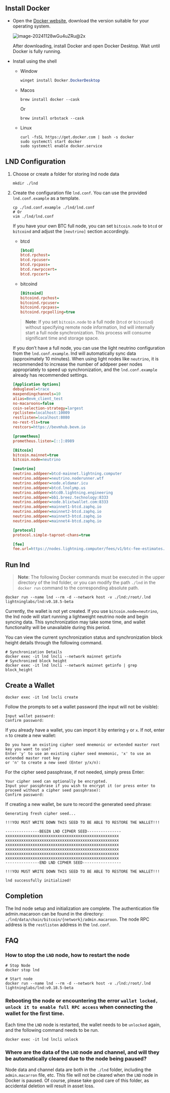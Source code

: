 ## Install Docker

- Open the [Docker website](https://www.docker.com/), download the version suitable for your operating system.

  ![image-20241128wGu4uZRu@2x](../assets/images/image-20241128wGu4uZRu@2x.png)

  After downloading, install Docker and open Docker Desktop. Wait until Docker is fully running.

- Install using the shell

  - Window

    ```powershell
    winget install Docker.DockerDesktop
    ```

  - Macos

    ```shell
    brew install docker --cask
    ```

    Or

    ```shell
    brew install orbstack --cask
    ```

    

  - Linux

    ```shell
    curl -fsSL https://get.docker.com | bash -s docker
    sudo systemctl start docker
    sudo systemctl enable docker.service
    ```


## LND Configuration

1.  Choose or create a folder for storing lnd node data

    ```shell
    mkdir ./lnd 
    ```

   

2. Create the configuration file `lnd.conf`. You can use the provided `lnd.conf.example` as a template.

    ```shell
    cp ./lnd.conf.example ./lnd/lnd.conf
    # Or
    vim ./lnd/lnd.conf
    ```

    If you have your own BTC full node, you can set `bitcoin.node` to `btcd` or `bitcoind` and adjust the `[neutrino]` section accordingly.

    - btcd

      ``` ini
      [btcd]
      btcd.rpchost=
      btcd.rpcuser=
      btcd.rpcpass=
      btcd.rawrpccert=
      btcd.rpccert=
      ```
    
      

    - bitcoind

      ``` ini
      [Bitcoind]
      bitcoind.rpchost=
      bitcoind.rpcuser=
      bitcoind.rpcpass=
      bitcoind.rpcpolling=true
      ```
    
    > **Note**: If you set `bitcoin.node` to a full node (`btcd` or `bitcoind`) without specifying remote node information, lnd will internally start a full node synchronization. This process will consume significant time and storage space.

    

    If you don’t have a full node, you can use the light neutrino configuration from the `lnd.conf.example`. lnd will automatically sync data (approximately 10 minutes). When using light nodes like `neutrino`, it is recommended to increase the number of addpeer peer nodes appropriately to speed up synchronization, and the `lnd.conf.example` already has recommended settings.

    ``` ini
    [Application Options]
    debuglevel=trace
    maxpendingchannels=10
    alias=Bevm_client_test
    no-macaroons=false
    coin-selection-strategy=largest
    rpclisten=localhost:10009
    restlisten=localhost:8080
    no-rest-tls=true
    restcors=https://bevmhub.bevm.io
    
    [prometheus]
    prometheus.listen=[::]:8989
    
    [Bitcoin]
    bitcoin.mainnet=true
    bitcoin.node=neutrino
    
    [neutrino]
    neutrino.addpeer=btcd-mainnet.lightning.computer
    neutrino.addpeer=neutrino.noderunner.wtf
    neutrino.addpeer=node.eldamar.icu
    neutrino.addpeer=btcd.lnolymp.us
    neutrino.addpeer=btcd0.lightning.engineering
    neutrino.addpeer=bb1.breez.technology:8333
    neutrino.addpeer=node.blixtwallet.com:8333
    neutrino.addpeer=mainnet1-btcd.zaphq.io
    neutrino.addpeer=mainnet2-btcd.zaphq.io
    neutrino.addpeer=mainnet3-btcd.zaphq.io
    neutrino.addpeer=mainnet4-btcd.zaphq.io
    
    [protocol]
    protocol.simple-taproot-chans=true
    
    [fee]
    fee.url=https://nodes.lightning.computer/fees/v1/btc-fee-estimates.json
    ```

## Run lnd

> **Note**: The following Docker commands must be executed in the upper directory of the lnd folder, or you can modify the path `./lnd` in the `docker run` command to the corresponding absolute path.

```shell
docker run --name lnd --rm -d --network host -v ./lnd:/root/.lnd lightninglabs/lnd:v0.18.5-beta
```

Currently, the wallet is not yet created. If you use `bitcoin.node=neutrino`, the lnd node will start running a lightweight neutrino node and begin syncing data. This synchronization may take some time, and wallet functionality will be unavailable during this period.

You can view the current synchronization status and synchronization block height details through the following command.

```shell
# Synchronization Details
docker exec -it lnd lncli --network mainnet getinfo
# Synchronized block height
docker exec -it lnd lncli --network mainnet getinfo | grep block_height
```

## Create a Wallet

```shell
docker exec -it lnd lncli create
```

Follow the prompts to set a wallet password (the input will not be visible):

```shell
Input wallet password:
Confirm password:
```

If you already have a wallet, you can import it by entering `y` or `x`. If not, enter `n` to create a new wallet:

``` shell
Do you have an existing cipher seed mnemonic or extended master root key you want to use?
Enter 'y' to use an existing cipher seed mnemonic, 'x' to use an extended master root key
or 'n' to create a new seed (Enter y/x/n):
```

For the cipher seed passphrase, if not needed, simply press Enter:

```shell
Your cipher seed can optionally be encrypted.
Input your passphrase if you wish to encrypt it (or press enter to proceed without a cipher seed passphrase):
Confirm password:
```

If creating a new wallet, be sure to record the generated seed phrase:

```shell
Generating fresh cipher seed...

!!!YOU MUST WRITE DOWN THIS SEED TO BE ABLE TO RESTORE THE WALLET!!!

---------------BEGIN LND CIPHER SEED---------------
xxxxxxxxxxxxxxxxxxxxxxxxxxxxxxxxxxxxxxxxxxxxxxxxxx
xxxxxxxxxxxxxxxxxxxxxxxxxxxxxxxxxxxxxxxxxxxxxxxxxx
xxxxxxxxxxxxxxxxxxxxxxxxxxxxxxxxxxxxxxxxxxxxxxxxxx
xxxxxxxxxxxxxxxxxxxxxxxxxxxxxxxxxxxxxxxxxxxxxxxxxx
xxxxxxxxxxxxxxxxxxxxxxxxxxxxxxxxxxxxxxxxxxxxxxxxxx
xxxxxxxxxxxxxxxxxxxxxxxxxxxxxxxxxxxxxxxxxxxxxxxxxx
---------------END LND CIPHER SEED-----------------

!!!YOU MUST WRITE DOWN THIS SEED TO BE ABLE TO RESTORE THE WALLET!!!

lnd successfully initialized!
```



## Completion

The lnd node setup and initialization are complete. The authentication file admin.macaroon can be found in the directory: `./lnd/data/chain/bitcoin/{network}/admin.macaroon`.
The node RPC address is the `restlisten` address in the `lnd.conf`.


## FAQ

### How to stop the `LND` node, how to restart the node

```shell
# Stop Node
docker stop lnd

# Start node
docker run --name lnd --rm -d --network host -v ./lnd:/root/.lnd lightninglabs/lnd:v0.18.5-beta
```

### Rebooting the node or encountering the error `wallet locked, unlock it to enable full RPC access` when connecting the wallet for the first time.

Each time the `LND` node is restarted, the wallet needs to be `unlocked` again, and the following command needs to be run.

```shell
docker exec -it lnd lncli unlock
```

### Where are the data of the `LND` node and channel, and will they be automatically cleared due to the node being paused?

Node data and channel data are both in the `./lnd` folder, including the `admin.macarron` file, etc. This file will not be cleared when the `LND` node in Docker is paused. Of course, please take good care of this folder, as accidental deletion will result in asset loss.